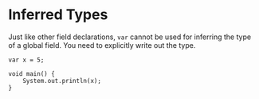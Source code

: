 # Inferred Types

Just like other field declarations, `var` cannot be used 
for inferring the type of a global field. You need to explicitly write out the type.

```java,does_not_compile
var x = 5;

void main() {
    System.out.println(x);
}
```